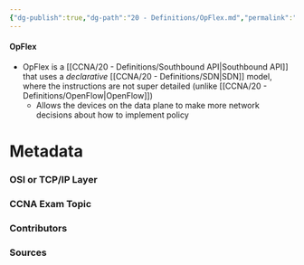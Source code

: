 ```yaml
---
{"dg-publish":true,"dg-path":"20 - Definitions/OpFlex.md","permalink":"/20-definitions/op-flex/","tags":["defs_ccna"]}
---
```


#### OpFlex
- OpFlex  is a [[CCNA/20 - Definitions/Southbound API\|Southbound API]] that uses a *declarative* [[CCNA/20 - Definitions/SDN\|SDN]] model, where the instructions are not super detailed (unlike [[CCNA/20 - Definitions/OpenFlow\|OpenFlow]])
	- Allows the devices on the data plane to make more network decisions about how to implement policy






# Metadata
### OSI or TCP/IP Layer

### CCNA Exam Topic

### Contributors

### Sources
